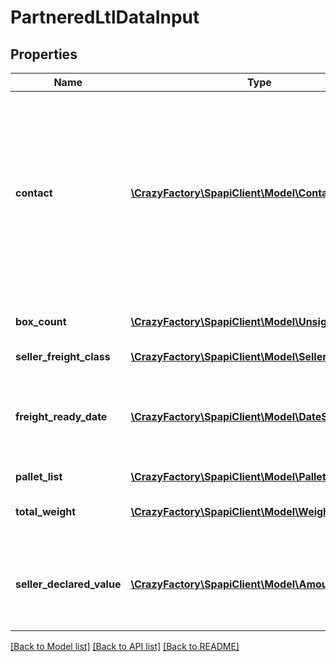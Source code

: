 # PartneredLtlDataInput

## Properties
Name | Type | Description | Notes
------------ | ------------- | ------------- | -------------
**contact** | [**\CrazyFactory\SpapiClient\Model\Contact**](Contact.md) | Contact information for the person in the seller&#39;s organization who is responsible for the shipment. Used by the carrier if they have questions about the shipment. | [optional] 
**box_count** | [**\CrazyFactory\SpapiClient\Model\UnsignedIntType**](UnsignedIntType.md) | The number of boxes in the shipment. | [optional] 
**seller_freight_class** | [**\CrazyFactory\SpapiClient\Model\SellerFreightClass**](SellerFreightClass.md) |  | [optional] 
**freight_ready_date** | [**\CrazyFactory\SpapiClient\Model\DateStringType**](DateStringType.md) | The date that the shipment will be ready to be picked up by the carrier. | [optional] 
**pallet_list** | [**\CrazyFactory\SpapiClient\Model\PalletList**](PalletList.md) |  | [optional] 
**total_weight** | [**\CrazyFactory\SpapiClient\Model\Weight**](Weight.md) | The total weight of the shipment. | [optional] 
**seller_declared_value** | [**\CrazyFactory\SpapiClient\Model\Amount**](Amount.md) | The declaration of the total value of the inventory in the shipment. | [optional] 

[[Back to Model list]](../README.md#documentation-for-models) [[Back to API list]](../README.md#documentation-for-api-endpoints) [[Back to README]](../README.md)


